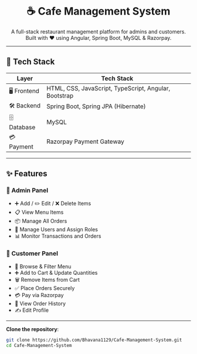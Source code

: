 
<h1 align="center">☕ Cafe Management System</h1>

<p align="center">
  A full-stack restaurant management platform for admins and customers.<br>
  Built with ❤️ using Angular, Spring Boot, MySQL & Razorpay.
</p>

---

## 🚀 Tech Stack

| Layer       | Tech Stack                                          |
|-------------|-----------------------------------------------------|
| 🖥️ Frontend | HTML, CSS, JavaScript, TypeScript, Angular, Bootstrap |
| 🛠 Backend  | Spring Boot, Spring JPA (Hibernate)                 |
| 🗄 Database | MySQL                                               |
| 💳 Payment  | Razorpay Payment Gateway                            |

---

## ✨ Features

### 👑 Admin Panel
- ➕ Add / ✏️ Edit / ❌ Delete Items
- 📋 View Menu Items
- 📦 Manage All Orders
- 👥 Manage Users and Assign Roles
- 📊 Monitor Transactions and Orders

### 👤 Customer Panel
- 🛒 Browse & Filter Menu
- ➕ Add to Cart & Update Quantities
- 🗑 Remove Items from Cart
- ✅ Place Orders Securely
- 💳 Pay via Razorpay
- 📄 View Order History
- ✍️ Edit Profile

---

 **Clone the repository**:
   ```bash
   git clone https://github.com/Bhavana1129/Cafe-Management-System.git
   cd Cafe-Management-System
